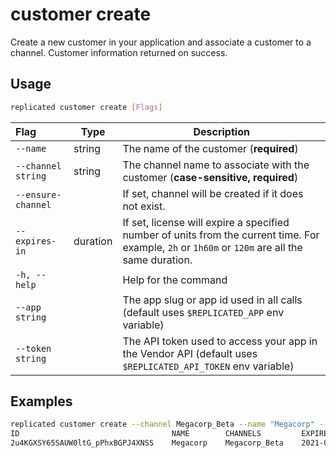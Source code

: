 # customer create

Create a new customer in your application and associate a customer to a channel.
Customer information returned on success.

## Usage
```bash
replicated customer create [Flags]
```

| Flag                 | Type | Description |
|:----------------------|------|-------------|
| `--name`           |  string | The name of the customer (**required**) |
| `--channel string` | string | The channel name to associate with the customer (**case-sensitive, required**) |
| `--ensure-channel` |        | If set, channel will be created if it does not exist. |
| `--expires-in` | duration | If set, license will expire a specified number of units from the current time. For example, `2h` or `1h60m` or `120m` are all the same duration.  |
| `-h, --help`   |  |          Help for the command |
| `--app string` | |   The app slug or app id used in all calls (default uses `$REPLICATED_APP` env variable) |
| `--token string` | |  The API token used to access your app in the Vendor API (default uses `$REPLICATED_API_TOKEN` env variable) |

## Examples
```bash
replicated customer create --channel Megacorp_Beta --name "Megacorp" --ensure-channel --expires-in "8760h"
ID                                  NAME        CHANNELS         EXPIRES                          TYPE
2u4KGXSY65SAUW0ltG_pPhxBGPJ4XNSS    Megacorp    Megacorp_Beta    2021-01-20 00:17:38 +0000 UTC    dev
```
